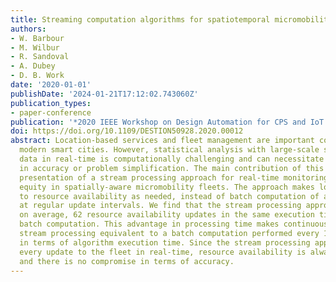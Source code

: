 ```yaml
---
title: Streaming computation algorithms for spatiotemporal micromobility service availability
authors:
- W. Barbour
- M. Wilbur
- R. Sandoval
- A. Dubey
- D. B. Work
date: '2020-01-01'
publishDate: '2024-01-21T17:12:02.743060Z'
publication_types:
- paper-conference
publication: '*2020 IEEE Workshop on Design Automation for CPS and IoT (DESTION)*'
doi: https://doi.org/10.1109/DESTION50928.2020.00012
abstract: Location-based services and fleet management are important components of
  modern smart cities. However, statistical analysis with large-scale spatiotemporal
  data in real-time is computationally challenging and can necessitate compromise
  in accuracy or problem simplification. The main contribution of this work is the
  presentation of a stream processing approach for real-time monitoring of resource
  equity in spatially-aware micromobility fleets. The approach makes localized updates
  to resource availability as needed, instead of batch computation of availability
  at regular update intervals. We find that the stream processing approach can compute,
  on average, 62 resource availability updates in the same execution time as a single
  batch computation. This advantage in processing time makes continuous real-time
  stream processing equivalent to a batch computation performed every 15 minutes,
  in terms of algorithm execution time. Since the stream processing approach considers
  every update to the fleet in real-time, resource availability is always up-to-date
  and there is no compromise in terms of accuracy.
---
```

